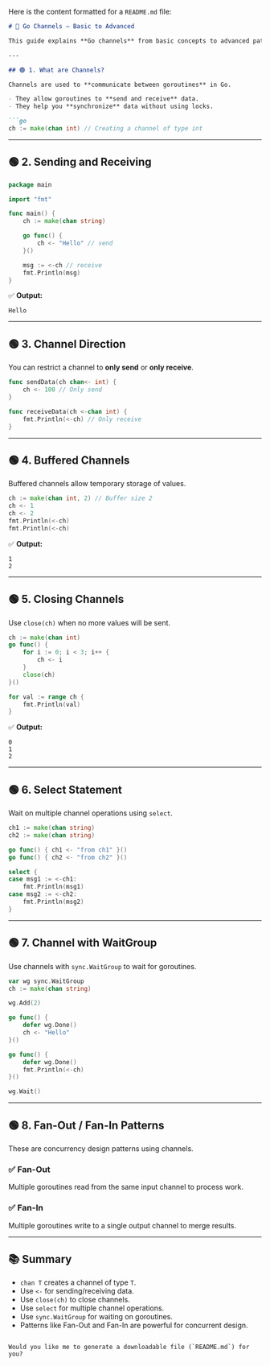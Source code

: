 Here is the content formatted for a `README.md` file:

````markdown
# 📘 Go Channels – Basic to Advanced

This guide explains **Go channels** from basic concepts to advanced patterns like fan-in/fan-out.

---

## 🟢 1. What are Channels?

Channels are used to **communicate between goroutines** in Go.

- They allow goroutines to **send and receive** data.
- They help you **synchronize** data without using locks.

```go
ch := make(chan int) // Creating a channel of type int
````

---

## 🟢 2. Sending and Receiving

```go
package main

import "fmt"

func main() {
	ch := make(chan string)

	go func() {
		ch <- "Hello" // send
	}()

	msg := <-ch // receive
	fmt.Println(msg)
}
```

✅ **Output:**

```
Hello
```

---

## 🟢 3. Channel Direction

You can restrict a channel to **only send** or **only receive**.

```go
func sendData(ch chan<- int) {
	ch <- 100 // Only send
}

func receiveData(ch <-chan int) {
	fmt.Println(<-ch) // Only receive
}
```

---

## 🟢 4. Buffered Channels

Buffered channels allow temporary storage of values.

```go
ch := make(chan int, 2) // Buffer size 2
ch <- 1
ch <- 2
fmt.Println(<-ch)
fmt.Println(<-ch)
```

✅ **Output:**

```
1
2
```

---

## 🟢 5. Closing Channels

Use `close(ch)` when no more values will be sent.

```go
ch := make(chan int)
go func() {
	for i := 0; i < 3; i++ {
		ch <- i
	}
	close(ch)
}()

for val := range ch {
	fmt.Println(val)
}
```

✅ **Output:**

```
0
1
2
```

---

## 🟢 6. Select Statement

Wait on multiple channel operations using `select`.

```go
ch1 := make(chan string)
ch2 := make(chan string)

go func() { ch1 <- "from ch1" }()
go func() { ch2 <- "from ch2" }()

select {
case msg1 := <-ch1:
	fmt.Println(msg1)
case msg2 := <-ch2:
	fmt.Println(msg2)
}
```

---

## 🟢 7. Channel with WaitGroup

Use channels with `sync.WaitGroup` to wait for goroutines.

```go
var wg sync.WaitGroup
ch := make(chan string)

wg.Add(2)

go func() {
	defer wg.Done()
	ch <- "Hello"
}()

go func() {
	defer wg.Done()
	fmt.Println(<-ch)
}()

wg.Wait()
```

---

## 🟢 8. Fan-Out / Fan-In Patterns

These are concurrency design patterns using channels.

### ✅ Fan-Out

Multiple goroutines read from the same input channel to process work.

### ✅ Fan-In

Multiple goroutines write to a single output channel to merge results.

---

## 📚 Summary

* `chan T` creates a channel of type `T`.
* Use `<-` for sending/receiving data.
* Use `close(ch)` to close channels.
* Use `select` for multiple channel operations.
* Use `sync.WaitGroup` for waiting on goroutines.
* Patterns like Fan-Out and Fan-In are powerful for concurrent design.

```

Would you like me to generate a downloadable file (`README.md`) for you?
```

